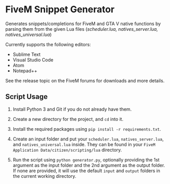 # FiveM Snippet Generator
Generates snippets/completions for FiveM and GTA V native functions by parsing them from the given Lua files (_scheduler.lua, natives\_server.lua, natives\_universal.lua_)

Currently supports the following editors:
- Sublime Text
- Visual Studio Code
- Atom
- Notepad++

See the release topic on the FiveM forums for downloads and more details.

## Script Usage
1. Install Python 3 and Git if you do not already have them.

2. Create a new directory for the project, and `cd` into it.

3. Install the required packages using `pip install -r requirements.txt`.

4. Create an input folder and put your `scheduler.lua`, `natives_server.lua`, and `natives_universal.lua` inside. They can be found in your `FiveM Application Data/citizen/scripting/lua` directory.

5. Run the script using `python generator.py`, optionally providing the 1st argument as the input folder and the 2nd argument as the output folder. If none are provided, it will use the default `input` and `output` folders in the current working directory.